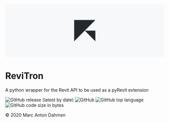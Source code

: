 ![](svg/revitron-readme.svg)

# ReviTron

A python wrapper for the Revit API to be used as a pyRevit extension 

![GitHub release (latest by date)](https://img.shields.io/github/v/release/revitron/revitron)
![GitHub](https://img.shields.io/github/license/revitron/revitron)
![GitHub top language](https://img.shields.io/github/languages/top/revitron/revitron)
![GitHub code size in bytes](https://img.shields.io/github/languages/code-size/revitron/revitron)

&copy; 2020 Marc Anton Dahmen